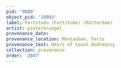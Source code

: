 ```yaml
---
pid: '9680'
object_pid: '10093'
label: Fortitudo (Fortitude) (Rotterdam)
artist: pieterbruegel
provenance_date:
provenance_location: Montauban, Paris
provenance_text: Heirs of Count Andreossy
collection: provenance
order: '2847'
---
```

